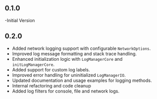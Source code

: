## 0.1.0

-Initial Version

## 0.2.0

- Added network logging support with configurable `NetworkOptions`.
- Improved log message formatting and stack trace handling.
- Enhanced initialization logic with `LogManagerCore` and `initLogManagerCore`.
- Added support for custom log labels.
- Improved error handling for uninitialized `LogManagerIO`.
- Updated documentation and usage examples for logging methods.
- Internal refactoring and code cleanup
- Added log filters for console, file and network logs.